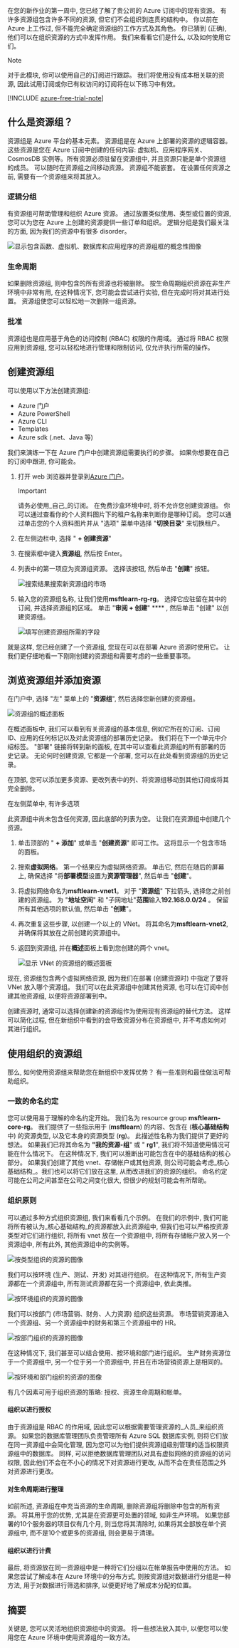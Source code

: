 在您的新作业的第一周中, 您已经了解了贵公司的 Azure 订阅中的现有资源。 有许多资源组包含许多不同的资源, 但它们不会组织到连贯的结构中。 你以前在 Azure 上工作过, 但不能完全确定资源组的工作方式及其角色。 你已猜到 (正确), 他们可以在组织资源的方式中发挥作用。 我们来看看它们是什么, 以及如何使用它们。

> [!NOTE]
> 对于此模块, 你可以使用自己的订阅进行跟踪。 我们将使用没有成本相关联的资源, 因此试用订阅或你已有权访问的订阅将在以下练习中有效。

[!INCLUDE [azure-free-trial-note](../../../includes/azure-free-trial-note.md)]

## <a name="what-are-resource-groups"></a>什么是资源组？

资源组是 Azure 平台的基本元素。 资源组是在 Azure 上部署的资源的逻辑容器。 这些资源是您在 Azure 订阅中创建的任何内容: 虚拟机、应用程序网关、CosmosDB 实例等。所有资源必须驻留在资源组中, 并且资源只能是单个资源组的成员。 可以随时在资源组之间移动资源。 资源组不能嵌套。 在设置任何资源之前, 需要有一个资源组来将其放入。

### <a name="logical-grouping"></a>逻辑分组

有资源组可帮助管理和组织 Azure 资源。 通过放置类似使用、类型或位置的资源, 您可以为您在 Azure 上创建的资源提供一些订单和组织。 逻辑分组是我们最关注的方面, 因为我们的资源中有很多 disorder。

![显示包含函数、虚拟机、数据库和应用程序的资源组框的概念性图像](../media/2-rg.PNG)

### <a name="life-cycle"></a>生命周期

如果删除资源组, 则中包含的所有资源也将被删除。 按生命周期组织资源在非生产环境中非常有用, 在这种情况下, 您可能会尝试进行实验, 但在完成时将对其进行处置。 资源组使您可以轻松地一次删除一组资源。

### <a name="authorization"></a>批准

资源组也是应用基于角色的访问控制 (RBAC) 权限的作用域。 通过将 RBAC 权限应用到资源组, 您可以轻松地进行管理和限制访问, 仅允许执行所需的操作。

## <a name="create-a-resource-group"></a>创建资源组

可以使用以下方法创建资源组:

- Azure 门户
- Azure PowerShell
- Azure CLI
- Templates
- Azure sdk (.net、Java 等)

我们来演练一下在 Azure 门户中创建资源组需要执行的步骤。 如果你想要在自己的订阅中跟进, 你可能会。

1. 打开 web 浏览器并登录到[Azure 门户](https://portal.azure.com/?azure-portal=true)。

    > [!IMPORTANT]
    > 请务必使用_自己_的订阅。 在免费沙盒环境中时, 将不允许您创建资源组。 你可以通过查看你的个人资料图片下的租户名称来判断你是哪种订阅。 您可以通过单击您的个人资料图片并从 "选项" 菜单中选择 "**切换目录**" 来切换租户。

1. 在左侧边栏中, 选择 " **+ 创建资源**"

1. 在搜索框中键入**资源组**, 然后按 Enter。

1. 列表中的第一项应为资源组资源。 选择该按钮, 然后单击 "**创建**" 按钮。

    ![搜索结果搜索新资源组的市场](../media/2-create-search-resource-group.png)

1. 输入您的资源组名称, 让我们使用**msftlearn-rg-rg**。 选择它应驻留在其中的订阅, 并选择资源组的区域。 单击 "**审阅 + 创建**" **** , 然后单击 "创建" 以创建资源组。

    ![填写创建资源组所需的字段](../media/2-create-resource-group.png)

就是这样, 您已经创建了一个资源组, 您现在可以在部署 Azure 资源时使用它。 让我们更仔细地看一下刚刚创建的资源组和需要考虑的一些重要事项。

## <a name="explore-a-resource-group-and-add-a-resource"></a>浏览资源组并添加资源

在门户中, 选择 "左" 菜单上的 "**资源组**", 然后选择您新创建的资源组。

![资源组的概述面板](../media/2-rg-overview.png)

在概述面板中, 我们可以看到有关资源组的基本信息, 例如它所在的订阅、订阅 ID、应用的任何标记以及对此资源组的部署历史记录。 我们将在下一个单元中介绍标签。 "部署" 链接将转到新的面板, 在其中可以查看此资源组的所有部署的历史记录。 无论何时创建资源, 它都是一个部署, 您可以在此处看到资源组的历史记录。

在顶部, 您可以添加更多资源、更改列表中的列、将资源组移动到其他订阅或将其完全删除。

在左侧菜单中, 有许多选项

此资源组中尚未包含任何资源, 因此底部的列表为空。 让我们在资源组中创建几个资源。

1. 单击顶部的 " **+ 添加**" 或单击 "**创建资源**" 即可工作。 这将显示一个包含市场的面板。

1. 搜索**虚拟网络**。 第一个结果应为虚拟网络资源。 单击它, 然后在随后的屏幕上, 确保选择 "将**部署模型**设置为**资源管理器**", 然后单击 "**创建**"。

1. 将虚拟网络命名为**msftlearn-vnet1**。 对于 "**资源组**" 下拉箭头, 选择您之前创建的资源组。 为 "**地址空间**" 和 "子网地址"**范围**输入**192.168.0.0/24** 。 保留所有其他选项的默认值, 然后单击 "**创建**"。

1. 再次重复这些步骤, 以创建一个以上的 VNet。 将其命名为**msftlearn-vnet2**, 并确保将其放在之前创建的资源组中。

1. 返回到资源组, 并在**概述**面板上看到您创建的两个 vnet。

    ![显示 VNet 的资源组的概述面板](../media/2-rg-with-vnet.png)

现在, 资源组包含两个虚拟网络资源, 因为我们在部署 (创建资源时) 中指定了要将 VNet 放入哪个资源组。 我们可以在此资源组中创建其他资源, 也可以在订阅中创建其他资源组, 以便将资源部署到中。

创建资源时, 通常可以选择创建新的资源组作为使用现有资源组的替代方法。 这样可以简化过程, 但在新组织中看到的会导致资源分布在资源组中, 并不考虑如何对其进行组织。

## <a name="use-resource-groups-for-organization"></a>使用组织的资源组

那么, 如何使用资源组来帮助您在新组织中发挥优势？ 有一些准则和最佳做法可帮助组织。

### <a name="consistent-naming-convention"></a>一致的命名约定

您可以使用易于理解的命名约定开始。 我们名为 resource group **msftlearn-core-rg**。 我们提供了一些指示用于 (**msftlearn**) 的内容、包含在 (**核心基础结构**中) 的资源类型, 以及它本身的资源类型 (**rg**)。 此描述性名称为我们提供了更好的想法。 如果我们已将其命名为 **"我的资源-组**" 或 " **rg1**", 我们将不知道使用情况可能在什么情况下。 在这种情况下, 我们可以推断出可能包含在中的基础结构的核心部分。 如果我们创建了其他 vnet、存储帐户或其他资源, 则公司可能会考虑_核心基础结构_。我们也可以将它们放在这里, 从而改进我们的资源的组织。 命名约定可能在公司之间甚至在公司之间变化很大, 但很少的规划可能会有所帮助。

### <a name="organizing-principles"></a>组织原则

可以通过多种方式组织资源组, 我们来看看几个示例。 在我们的示例中, 我们可能将所有被认为_核心基础结构_的资源都放入此资源组中, 但我们也可以严格按资源类型对它们进行组织, 将所有 vnet 放在一个资源组中, 将所有存储帐户放入另一个资源组中, 所有此外, 其他资源组中的实例等。

![按类型组织的资源的图像](../media/2-resource-type-rg.png)

我们可以按环境 (生产、测试、开发) 对其进行组织。 在这种情况下, 所有生产资源都在一个资源组中, 所有测试资源都在另一个资源组中, 依此类推。

![按环境组织的资源的图像](../media/2-environment-rg.png)

我们可以按部门 (市场营销、财务、人力资源) 组织这些资源。 市场营销资源进入一个资源组、另一个资源组中的财务和第三个资源组中的 HR。

![按部门组织的资源的图像](../media/2-department-rg.png)

在这种情况下, 我们甚至可以结合使用、按环境和部门进行组织。 生产财务资源位于一个资源组中, 另一个位于另一个资源组中, 并且在市场营销资源上是相同的。

![按环境和部门组织的资源的图像](../media/2-env-dept-rg.png)

有几个因素可用于组织资源的策略: 授权、资源生命周期和帐单。

#### <a name="organizing-for-authorization"></a>组织以进行授权

由于资源组是 RBAC 的作用域, 因此您可以根据需要管理资源的_人员_来组织资源。 如果您的数据库管理团队负责管理所有 Azure SQL 数据库实例, 则将它们放在同一资源组中会简化管理, 因为您可以为他们提供资源组级别管理的适当权限资源组中的数据库。 同样, 可以拒绝数据库管理团队对具有虚拟网络的资源组的访问权限, 因此他们不会在不小心的情况下对资源进行更改, 从而不会在责任范围之外对资源进行更改。

#### <a name="organizing-for-life-cycle"></a>对生命周期进行整理

如前所述, 资源组在中充当资源的生命周期, 删除资源组将删除中包含的所有资源。 将其用于您的优势, 尤其是在资源更可处置的领域, 如非生产环境。 如果您部署的10个服务器的项目仅有几个月, 则当您将其清除时, 如果将其全部放在单个资源组中, 而不是10个或更多的资源组, 则会更易于清理。

#### <a name="organizing-for-billing"></a>组织以进行计费

最后, 将资源放在同一资源组中是一种将它们分组以在帐单报告中使用的方法。 如果您尝试了解成本在 Azure 环境中的分布方式, 则按资源组对数据进行分组是一种方法, 用于对数据进行筛选和排序, 以便更好地了解成本分配的位置。

## <a name="summary"></a>摘要

关键是, 您可以灵活地组织资源组中的资源。 将一些想法放入其中, 以便您可以使用您在 Azure 环境中使用资源组的一致方法。
